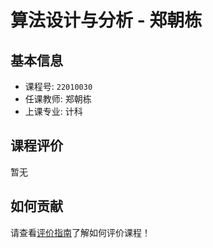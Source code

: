 # 算法设计与分析 - 郑朝栋

## 基本信息

- 课程号: `22010030`
- 任课教师: 郑朝栋
- 上课专业: 计科

## 课程评价

暂无

## 如何贡献

请查看[评价指南](../how-to-comment.md)了解如何评价课程！

